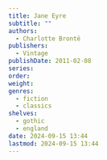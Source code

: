 ```yaml
---
title: Jane Eyre
subtitle: ""
authors:
  - Charlotte Brontë
publishers:
  - Vintage
publishDate: 2011-02-08
series: 
order: 
weight: 
genres:
  - fiction
  - classics
shelves:
  - gothic
  - england
date: 2024-09-15 13:44
lastmod: 2024-09-15 13:44
---
```

